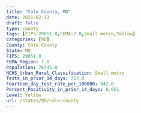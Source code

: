 ```yaml
---
title: "Cole County, MO"
date: 2021-02-13
draft: false
type: county
tags: [FIPS:29051.0,FEMA:7.0,Small metro,Yellow]
categories: [MO]
County: Cole County
State: MO
FIPS: 29051.0
FEMA_Region: 7.0
Population: 76745.0
NCHS_Urban_Rural_Classification: Small metro
Tests_in_prior_14_days: 723.0
Fourteen_day_test_rate_per_100000: 942.0
Percent_Positivity_in_prior_14_days: 0.051
Level: Yellow
url: /states/MO/cole-county
---
```



